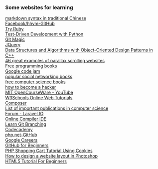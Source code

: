 <h3>Some websites for learning</h3>
<a href="https://github.com/othree/markdown-syntax-zhtw">markdown syntax in traditional Chinese</a><br/>
<a href="https://github.com/facebook/hhvm">Facebook/hhvm-GitHub</a><br/>
<a href="http://tryruby.org/levels/1/challenges/1">Try Ruby</a><br/>
<a href="http://chimera.labs.oreilly.com/books/1234000000754/pr01.html">Test-Driven Development with Python</a><br/>
<a href="http://www-cs-students.stanford.edu/~blynn/gitmagic/">Git Magic</a><br/>
<a href="http://jquery.com/">JQuery</a><br/>
<a href="http://www.brpreiss.com/books/opus4/html/book.html">Data Structures and Algorithms
with Object-Oriented Design Patterns in C++</a><br/>
<a href="http://www.creativebloq.com/web-design/parallax-scrolling-1131762">46 great examples of parallax scrolling websites</a><br/>
<a href="https://github.com/vhf/free-programming-books/blob/master/free-programming-books.md">Free programming books</a><br/>
<a href="https://code.google.com/codejam/contests.html">Google code jam</a><br/>
<a href="http://www.goodreads.com/shelf/show/social-networking">popular social networking books</a><br/>
<a href="http://freecomputerbooks.com/compscCategory.html">free computer science books</a><br/>
<a href="http://www.catb.org/esr/faqs/hacker-howto.html#why_this">how to become a hacker</a><br/>
<a href="https://www.youtube.com/channel/UCEBb1b_L6zDS3xTUrIALZOw">MIT OpenCourseWare - YouTube</a><br/>
<a href="http://www.w3schools.com/">W3Schools Online Web Tutorials</a><br/>
<a href="https://getcomposer.org/doc/00-intro.md#dependency-management">Composer</a><br/>
<a href="http://en.wikipedia.org/wiki/List_of_important_publications_in_computer_science">List of important publications in computer science</a><br/>
<a href="http://laravel.io/forum">Forum - Laravel.IO</a><br/>
<a href="http://ideone.com/">Online Compiler IDE</a><br/>
<a href="http://pcottle.github.io/learnGitBranching/">Learn Git Branching</a><br/>
<a href="http://www.codecademy.com/">Codecademy</a><br/>
<a href="https://github.com/php">php.net-GitHub</a><br/>
<a href="http://www.google.com/about/careers/">Google Careers</a><br/>
<a href="http://readwrite.com/2013/09/30/understanding-github-a-journey-for-beginners-part-1">GitHub for Beginners</a><br/>
<a href="http://www.codeofaninja.com/2014/09/php-shopping-cart-tutorial-using-cookies.html">PHP Shopping Cart Tutorial Using Cookies</a><br/>
<a href="http://www.entheosweb.com/photoshop/layout.asp">How to design a website layout in Photoshop</a><br/>
<a href="http://www.html5tutorial4u.com/">HTML5 Tutorial For Beginners</a><br/>
<a href=""></a>
<a href=""></a>
<a href=""></a>
<a href=""></a>
<a href=""></a>
<a href=""></a>
<a href=""></a>
<a href=""></a>
